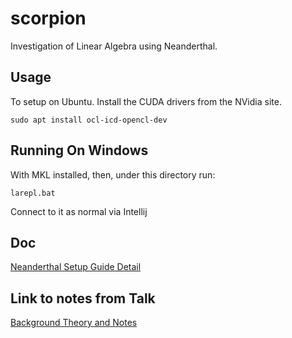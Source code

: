 # scorpion

Investigation of Linear Algebra using Neanderthal. 

## Usage

To setup on Ubuntu. Install the CUDA drivers from the NVidia site.

```
sudo apt install ocl-icd-opencl-dev
```

## Running On Windows

With MKL installed, then, under this directory run:

```
larepl.bat
```

Connect to it as normal via Intellij

## Doc
[Neanderthal Setup Guide Detail](https://neanderthal.uncomplicate.org/articles/getting_started.html)

## Link to notes from Talk

[Background Theory and Notes](doc/intro.md)
